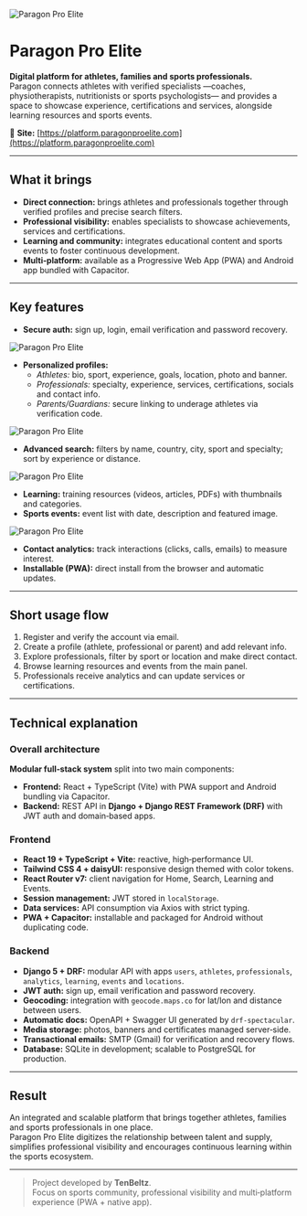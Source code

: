 ![Paragon Pro Elite](/projects/paragon.png)

# Paragon Pro Elite

**Digital platform for athletes, families and sports professionals.**  
Paragon connects athletes with verified specialists —coaches, physiotherapists, nutritionists or sports psychologists— and provides a space to showcase experience, certifications and services, alongside learning resources and sports events.

🔗 **Site:** [https://platform.paragonproelite.com](https://platform.paragonproelite.com)

---

## What it brings
- **Direct connection:** brings athletes and professionals together through verified profiles and precise search filters. 
- **Professional visibility:** enables specialists to showcase achievements, services and certifications.  
- **Learning and community:** integrates educational content and sports events to foster continuous development.  
- **Multi‑platform:** available as a Progressive Web App (PWA) and Android app bundled with Capacitor.  

---

## Key features
- **Secure auth:** sign up, login, email verification and password recovery.

![Paragon Pro Elite](/projects/paragon-login.png)

- **Personalized profiles:**
  - *Athletes:* bio, sport, experience, goals, location, photo and banner.  
  - *Professionals:* specialty, experience, services, certifications, socials and contact info.  
  - *Parents/Guardians:* secure linking to underage athletes via verification code.  
  
![Paragon Pro Elite](/projects/paragon-profile.png)

- **Advanced search:** filters by name, country, city, sport and specialty; sort by experience or distance.  
  
![Paragon Pro Elite](/projects/paragon-search.png)

- **Learning:** training resources (videos, articles, PDFs) with thumbnails and categories.  
- **Sports events:** event list with date, description and featured image.  
  
![Paragon Pro Elite](/projects/paragon-events.png)

- **Contact analytics:** track interactions (clicks, calls, emails) to measure interest.  
- **Installable (PWA):** direct install from the browser and automatic updates.  

---

## Short usage flow
1. Register and verify the account via email.  
2. Create a profile (athlete, professional or parent) and add relevant info.  
3. Explore professionals, filter by sport or location and make direct contact.  
4. Browse learning resources and events from the main panel.  
5. Professionals receive analytics and can update services or certifications.  

---

## Technical explanation

### Overall architecture
**Modular full‑stack system** split into two main components:
- **Frontend:** React + TypeScript (Vite) with PWA support and Android bundling via Capacitor.  
- **Backend:** REST API in **Django + Django REST Framework (DRF)** with JWT auth and domain‑based apps.  

### Frontend
- **React 19 + TypeScript + Vite:** reactive, high‑performance UI.  
- **Tailwind CSS 4 + daisyUI:** responsive design themed with color tokens.  
- **React Router v7:** client navigation for Home, Search, Learning and Events.  
- **Session management:** JWT stored in `localStorage`.  
- **Data services:** API consumption via Axios with strict typing.  
- **PWA + Capacitor:** installable and packaged for Android without duplicating code.  

### Backend
- **Django 5 + DRF:** modular API with apps `users`, `athletes`, `professionals`, `analytics`, `learning`, `events` and `locations`.  
- **JWT auth:** sign up, email verification and password recovery.  
- **Geocoding:** integration with `geocode.maps.co` for lat/lon and distance between users.  
- **Automatic docs:** OpenAPI + Swagger UI generated by `drf-spectacular`.  
- **Media storage:** photos, banners and certificates managed server‑side.  
- **Transactional emails:** SMTP (Gmail) for verification and recovery flows.  
- **Database:** SQLite in development; scalable to PostgreSQL for production.  

---

## Result
An integrated and scalable platform that brings together athletes, families and sports professionals in one place.  
Paragon Pro Elite digitizes the relationship between talent and supply, simplifies professional visibility and encourages continuous learning within the sports ecosystem.

---

> Project developed by **TenBeltz**.  
> Focus on sports community, professional visibility and multi‑platform experience (PWA + native app).

